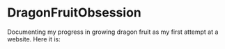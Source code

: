 # DragonFruitObsession
Documenting my progress in growing dragon fruit as my first attempt at a website. Here it is: <a href="https://origamidf.github.io/" target="_blank"></a>
